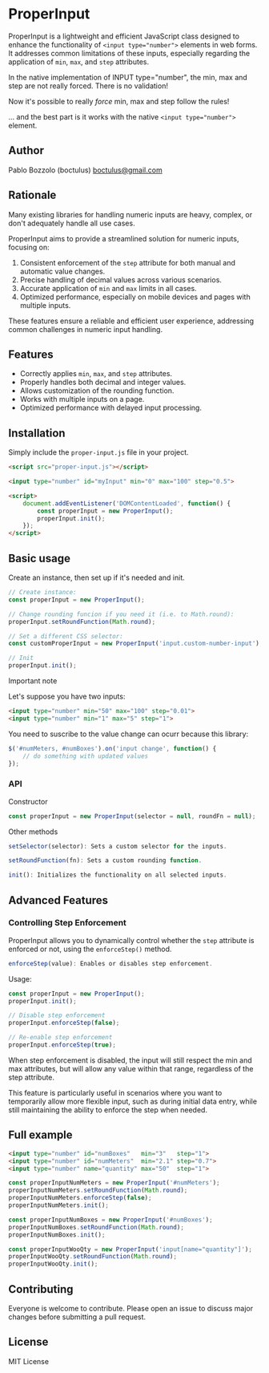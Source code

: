 # ProperInput

ProperInput is a lightweight and efficient JavaScript class designed to enhance the functionality of `<input type="number">` elements in web forms. It addresses common limitations of these inputs, especially regarding the application of `min`, `max`, and `step` attributes.

In the native implementation of INPUT type="number", the min, max and step are not really forced. There is no validation!

Now it's possible to really *force* min, max and step follow the rules!

... and the best part is it works with the native `<input type="number">` element.

## Author

Pablo Bozzolo (boctulus) <boctulus@gmail.com>

## Rationale

Many existing libraries for handling numeric inputs are heavy, complex, or don't adequately handle all use cases. 

ProperInput aims to provide a streamlined solution for numeric inputs, focusing on:

1. Consistent enforcement of the `step` attribute for both manual and automatic value changes.
2. Precise handling of decimal values across various scenarios.
3. Accurate application of `min` and `max` limits in all cases.
4. Optimized performance, especially on mobile devices and pages with multiple inputs.

These features ensure a reliable and efficient user experience, addressing common challenges in numeric input handling.

## Features

- Correctly applies `min`, `max`, and `step` attributes.
- Properly handles both decimal and integer values.
- Allows customization of the rounding function.
- Works with multiple inputs on a page.
- Optimized performance with delayed input processing.

## Installation

Simply include the `proper-input.js` file in your project.


```html
<script src="proper-input.js"></script>

<input type="number" id="myInput" min="0" max="100" step="0.5">

<script>
    document.addEventListener('DOMContentLoaded', function() {
        const properInput = new ProperInput();
        properInput.init();
    });
</script>
```

## Basic usage

Create an instance, then set up if it's needed and init.

```javascript
// Create instance:
const properInput = new ProperInput();

// Change rounding funcion if you need it (i.e. to Math.round):
properInput.setRoundFunction(Math.round);

// Set a different CSS selector:
const customProperInput = new ProperInput('input.custom-number-input');

// Init
properInput.init();
```

Important note

Let's suppose you have two inputs:

```html
<input type="number" min="50" max="100" step="0.01">
<input type="number" min="1" max="5" step="1">
```

You need to suscribe to the value change can ocurr because this library: 

```javascript
$('#numMeters, #numBoxes').on('input change', function() {
    // do something with updated values
});
```

### API

Constructor

```javascript
const properInput = new ProperInput(selector = null, roundFn = null);
```

Other methods

```javascript
setSelector(selector): Sets a custom selector for the inputs.
```

```javascript
setRoundFunction(fn): Sets a custom rounding function.
```

```javascript
init(): Initializes the functionality on all selected inputs.
```

## Advanced Features

### Controlling Step Enforcement

ProperInput allows you to dynamically control whether the `step` attribute is enforced or not, using the `enforceStep()` method.

```javascript
enforceStep(value): Enables or disables step enforcement.
```

Usage:

```javascript
const properInput = new ProperInput();
properInput.init();

// Disable step enforcement
properInput.enforceStep(false);

// Re-enable step enforcement
properInput.enforceStep(true);
```

When step enforcement is disabled, the input will still respect the min and max attributes, but will allow any value within that range, regardless of the step attribute.

This feature is particularly useful in scenarios where you want to temporarily allow more flexible input, such as during initial data entry, while still maintaining the ability to enforce the step when needed.

## Full example

```html
<input type="number" id="numBoxes"   min="3"   step="1">
<input type="number" id="numMeters"  min="2.1" step="0.7">
<input type="number" name="quantity" max="50"  step="1">
```

```javascript
const properInputNumMeters = new ProperInput('#numMeters');
properInputNumMeters.setRoundFunction(Math.round);
properInputNumMeters.enforceStep(false);
properInputNumMeters.init();

const properInputNumBoxes = new ProperInput('#numBoxes');
properInputNumBoxes.setRoundFunction(Math.round);
properInputNumBoxes.init();

const properInputWooQty = new ProperInput('input[name="quantity"]');
properInputWooQty.setRoundFunction(Math.round);
properInputWooQty.init();    
```


## Contributing

Everyone is welcome to contribute. Please open an issue to discuss major changes before submitting a pull request.

## License

MIT License